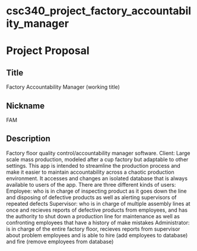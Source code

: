 # csc340_project_factory_accountability_manager

# Project Proposal

## Title 

Factory Accountability Manager (working title)

## Nickname

FAM


## Description

Factory floor quality control/accountability manager software.
Client: Large scale mass production, modeled after a cup factory but adaptable to other settings.
This app is intended to streamline the production process and make it easier to 
maintain accountability across a chaotic production environment.
It accesses and changes an isolated database that is always available to users of the app.
There are three different kinds of users:
      Employee: who is in charge of inspecting product as it goes down the line and disposing of 
      defective products as well as alerting supervisors of repeated defects
      Supervisor: who is in charge of multiple assembly lines at once and recieves reports of
      defective products from employees, and has the authority to shut down a production line
      for maintenance as well as confronting employees that have a history of make mistakes
      Administrator: is in charge of the entire factory floor, recieves reports from supervisor
      about problem employees and is able to hire (add employees to database) and fire (remove 
      employees from database)
      


